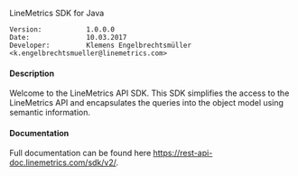LineMetrics SDK for Java

    Version:           1.0.0.0
    Date:              10.03.2017
    Developer:         Klemens Engelbrechtsmüller <k.engelbrechtsmueller@linemetrics.com>

#### Description 

Welcome to the LineMetrics API SDK. This SDK simplifies the access to the LineMetrics API and encapsulates the queries into the object model using semantic information.

#### Documentation

Full documentation can be found here <https://rest-api-doc.linemetrics.com/sdk/v2/>. 